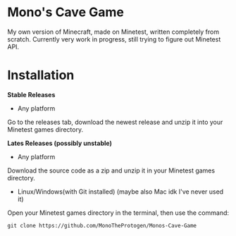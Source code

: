 # Mono's Cave Game
My own version of Minecraft, made on Minetest, written completely from scratch.
Currently very work in progress, still trying to figure out Minetest API.

# Installation

**Stable Releases**

- Any platform

Go to the releases tab, download the newest release and unzip it into your Minetest games directory.

**Lates Releases (possibly unstable)**

- Any platform

Download the source code as a zip and unzip it in your Minetest games directory.



- Linux/Windows(with Git installed) (maybe also Mac idk I've never used it)

Open your Minetest games directory in the terminal, then use the command:
```
git clone https://github.com/MonoTheProtogen/Monos-Cave-Game
```
